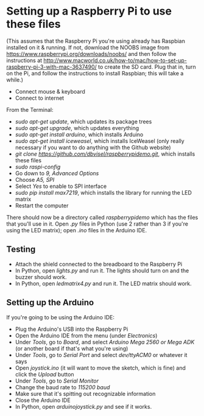 # Setting up a Raspberry Pi to use these files

(This assumes that the Raspberry Pi you're using already has Raspbian installed on it & running. If not, download the NOOBS image from https://www.raspberrypi.org/downloads/noobs/ and then follow the instructions at http://www.macworld.co.uk/how-to/mac/how-to-set-up-raspberry-pi-3-with-mac-3637490/ to create the SD card. Plug that in, turn on the Pi, and follow the instructions to install Raspbian; this will take a while.)

 * Connect mouse & keyboard
 * Connect to internet

From the Terminal:

 * *sudo apt-get update*, which updates its package trees
 * *sudo apt-get upgrade*, which updates everything
 * *sudo apt-get install arduino*, which installs Arduino
 * *sudo apt-get install iceweasel*, which installs IceWeasel (only really necessary if you want to do anything with the Github website)
 * *git clone https://github.com/dbvisel/raspberrypidemo.git*, which installs these files
 * *sudo raspi-config*
  * Go down to *9, Advanced Options*
  * Choose *A5, SPI*
  * Select *Yes* to enable to SPI interface
 * *sudo pip install max7219*, which installs the library for running the LED matrix
 * Restart the computer

There should now be a directory called *raspberrypidemo* which has the files that you'll use in it. Open *.py* files in Python (use 2 rather than 3 if you're using the LED matrix); open *.ino* files in the Arduino IDE.

## Testing

 * Attach the shield connected to the breadboard to the Raspberry Pi
 * In Python, open *lights.py* and run it. The lights should turn on and the buzzer should work.
 * In Python, open *ledmatrix4.py* and run it. The LED matrix should work.

## Setting up the Arduino

If you're going to be using the Arduino IDE:

 * Plug the Arduino's USB into the Raspberry Pi
 * Open the Arduino IDE from the menu (under *Electronics*)
 * Under *Tools*, go to *Board*, and select *Arduino Mega 2560 or Mega ADK* (or another board if that's what you're using)
 * Under *Tools*, go to *Serial Port* and select *dev/ttyACM0* or whatever it says
 * Open *joystick.ino* (it will want to move the sketch, which is fine) and click the *Upload* button
 * Under *Tools*, go to *Serial Monitor*
 * Change the baud rate to *115200 baud*
 * Make sure that it's spitting out recognizable information
 * Close the Arduino IDE
 * In Python, open *arduinojoystick.py* and see if it works.
